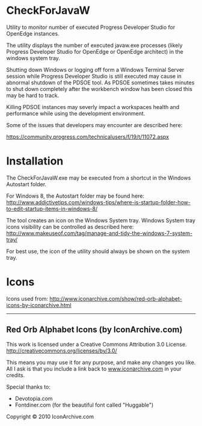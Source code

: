 # CheckForJavaW
Utility to monitor number of executed Progress Developer Studio for OpenEdge instances. 

The utility displays the number of executed javaw.exe processes (likely Progress Developer Studio for OpenEdge or OpenEdge architect) in the windows system tray.

Shutting down Windows or logging off form a Windows Terminal Server session while Progress Developer Studio is still executed may cause in abnormal shutdown of the PDSOE tool. As PDSOE sometimes takes minutes to shut down completely after the workbench window has been closed this may be hard to track.

Killing PDSOE instances may severly impact a workspaces health and performance while using the development environment. 

Some of the issues that developers may encounter are described here:

https://community.progress.com/technicalusers/f/19/t/11072.aspx

# Installation

The CheckForJavaW.exe may be executed from a shortcut in the Windows Autostart folder.

For Windows 8, the Autostart folder may be found here: http://www.addictivetips.com/windows-tips/where-is-startup-folder-how-to-edit-startup-items-in-windows-8/

The tool creates an icon on the Windows System tray. Windows System tray icons visibility can be controlled as described here: http://www.makeuseof.com/tag/manage-and-tidy-the-windows-7-system-tray/

For best use, the icon of the utility should always be shown on the system tray.

# Icons

Icons used from: http://www.iconarchive.com/show/red-orb-alphabet-icons-by-iconarchive.html

------------------------------------------------
Red Orb Alphabet Icons (by IconArchive.com)
------------------------------------------------

This work is licensed under a
Creative Commons Attribution 3.0 License.
http://creativecommons.org/licenses/by/3.0/

This means you may use it for any purpose,
and make any changes you like.
All I ask is that you include a link back
to www.iconarchive.com in your credits.

Special thanks to:
- Devotopia.com
- Fontdiner.com (for the beautiful font called "Huggable")

Copyright © 2010 IconArchive.com

